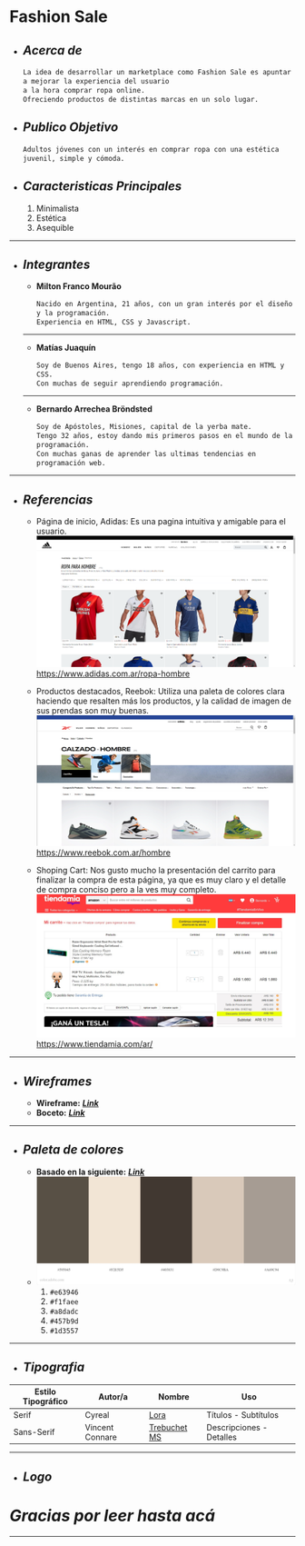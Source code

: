 
# Fashion Sale
+ ## ___Acerca de___
    ```
    La idea de desarrollar un marketplace como Fashion Sale es apuntar a mejorar la experiencia del usuario 
    a la hora comprar ropa online.
    Ofreciendo productos de distintas marcas en un solo lugar. 
    
+ ## ___Publico Objetivo___
    ```
    Adultos jóvenes con un interés en comprar ropa con una estética juvenil, simple y cómoda.

+ ## ___Caracteristicas Principales___
    1. Minimalista
    2. Estética
    3. Asequible
___
+ ## ___Integrantes___

	 - __Milton Franco Mourão__
        ```
        Nacido en Argentina, 21 años, con un gran interés por el diseño y la programación. 
        Experiencia en HTML, CSS y Javascript.
    ___
    - __Matías Juaquín__

        ```
        Soy de Buenos Aires, tengo 18 años, con experiencia en HTML y CSS. 
        Con muchas de seguir aprendiendo programación.
    ___


   - __Bernardo Arrechea Bröndsted__

        ```
        Soy de Apóstoles, Misiones, capital de la yerba mate. 
        Tengo 32 años, estoy dando mis primeros pasos en el mundo de la programación. 
        Con muchas ganas de aprender las ultimas tendencias en programación web.
___

+ ## ___Referencias___
	+ 	Página de inicio, Adidas:
	 	Es una pagina intuitiva y amigable para el usuario.	
		![adidas.com.ar](/Capturas/capturaAdidas.png "Página de inicio de Adidas")
		https://www.adidas.com.ar/ropa-hombre		
		
	+	Productos destacados, Reebok:
		Utiliza una paleta de colores clara haciendo que resalten más los productos, y la calidad de imagen de sus prendas son muy buenas.
		![reebok.com.ar](/Capturas/capturaRee.png "Destacados para Hombres")
		https://www.reebok.com.ar/hombre
		
	+	Shoping Cart:
		Nos gusto mucho la presentación del carrito para finalizar la compra de esta página, ya que es muy claro y el detalle de compra conciso pero a la ves muy 			completo.
		![tiendamia.com/ar](/Capturas/tiendamia.jpg "Ejemplo de shopping cart")
		https://www.tiendamia.com/ar/
___


+ ## ___Wireframes___
	- __Wireframe:__ [___Link___](https://xd.adobe.com/view/3e668787-43be-4e60-9604-5be764681a59-6b35/?hints=off)
	- __Boceto:__ [___Link___](https://xd.adobe.com/view/263a3b43-61f1-4b4b-a2f7-a2b94382f731-7369/?hints=off)
___


+ ## ___Paleta de colores___
    - __Basado en la siguiente:__ [___Link___](https://stock.adobe.com/search?creator_id=205434516&filters%5Bcontent_type%3Aphoto%5D=1&filters%5Bcontent_type%3Aillustration%5D=1&filters%5Bcontent_type%3Azip_vector%5D=1&filters%5Bcontent_type%3Avideo%5D=1&filters%5Bcontent_type%3Atemplate%5D=1&filters%5Bcontent_type%3A3d%5D=1&filters%5Bis_editorial%5D=all&filters%5Bcontent_type%3Aimage%5D=1&order=relevance&safe_search=1&k=beige&search_page=1&search_type=usertyped&acp=&aco=beige&get_facets=0&asset_id=288287697)
    - ![Paleta Final](/Capturas/Paleta.jpeg "Paleta utilizada")
        1. `#e63946`
        2. `#f1faee`
        3. `#a8dadc`
        4. `#457b9d`
        5. `#1d3557`
___
+ ## ___Tipografia___
| Estilo Tipográfico | Autor/a | Nombre | Uso|
| ------ | ------ | ------ | ------ |
| Serif | Cyreal | [Lora](https://fonts.google.com/specimen/Lora?preview.text=Fashion%20Sale&preview.text_type=custom#standard-styles) | Títulos - Subtítulos
| Sans-Serif | Vincent Connare | [Trebuchet MS](https://www.cufonfonts.com/font/trebuchet-ms-2) | Descripciones - Detalles
___
+ ## ___Logo___


# ***Gracias por leer hasta acá***
___
